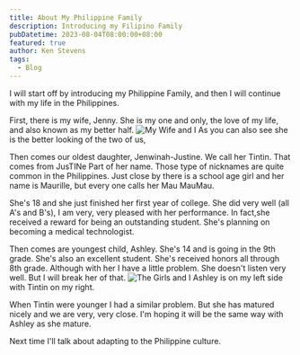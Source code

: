 ```yaml
---
title: About My Philippine Family
description: Introducing my Filipino Family
pubDatetime: 2023-08-04T08:00:00+08:00
featured: true
author: Ken Stevens
tags:
  - Blog
---
```


I will start off by introducing my Philippine Family,
and then I will continue with my life in the Philippines.

First, there is my wife, Jenny. She is my one and only, the love of my life, and also known as my better half.
<img src="/images/MyWifeandI.jpg" alt="My Wife and I">
As you can also see she is the better looking of the two of us,

Then comes our oldest daughter, Jenwinah-Justine.
We call her Tintin. That comes from JusTINe Part of her name. Those type of nicknames are quite common in the Philippines. Just close by there is a school age girl and her name is Maurille, but every one calls her Mau MauMau.

She's 18 and she just finished her first year of college. She did very well (all A's and B's), I am very, very pleased with her performance. In fact,she received a reward for being an outstanding student. She's planning on becoming a medical technologist.

Then comes are youngest child, Ashley. She's 14 and is going in the 9th grade. She's also an excellent student. She's received honors all through 8th grade.
Although with her I have a little problem. She doesn't listen very well. But I will break her of that.
<img src="/images/TheGirlsandI.jpg" alt="The Girls and I">
Ashley is on my left side with Tintin on my right.

When Tintin were younger I had a similar problem. But she has matured nicely and we are very, very close. I'm hoping it will be the same way with Ashley as she mature.

Next time I'll talk about adapting to the Philippine culture.
